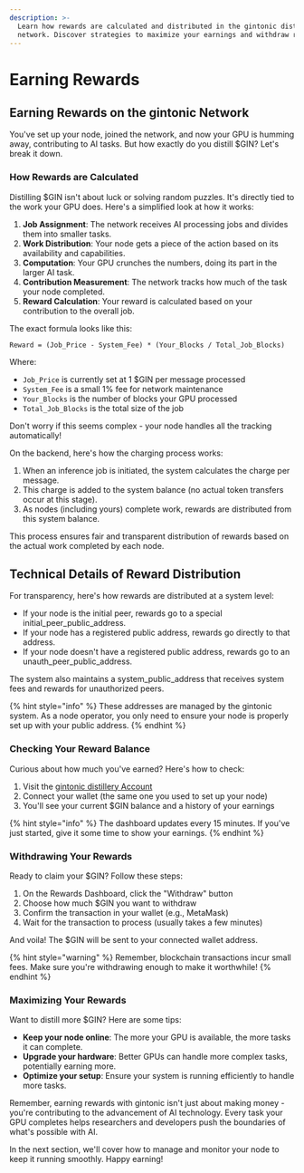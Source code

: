 ```yaml
---
description: >-
  Learn how rewards are calculated and distributed in the gintonic distillery
  network. Discover strategies to maximize your earnings and withdraw rewards.
---
```


# Earning Rewards

## Earning Rewards on the gintonic Network

You've set up your node, joined the network, and now your GPU is humming away, contributing to AI tasks. But how exactly do you distill $GIN? Let's break it down.

### How Rewards are Calculated

Distilling $GIN isn't about luck or solving random puzzles. It's directly tied to the work your GPU does. Here's a simplified look at how it works:

1. **Job Assignment**: The network receives AI processing jobs and divides them into smaller tasks.
2. **Work Distribution**: Your node gets a piece of the action based on its availability and capabilities.
3. **Computation**: Your GPU crunches the numbers, doing its part in the larger AI task.
4. **Contribution Measurement**: The network tracks how much of the task your node completed.
5. **Reward Calculation**: Your reward is calculated based on your contribution to the overall job.

The exact formula looks like this:

```
Reward = (Job_Price - System_Fee) * (Your_Blocks / Total_Job_Blocks)
```

Where:

* `Job_Price` is currently set at 1 $GIN per message processed
* `System_Fee` is a small 1% fee for network maintenance
* `Your_Blocks` is the number of blocks your GPU processed
* `Total_Job_Blocks` is the total size of the job

Don't worry if this seems complex - your node handles all the tracking automatically!

On the backend, here's how the charging process works:

1. When an inference job is initiated, the system calculates the charge per message.
2. This charge is added to the system balance (no actual token transfers occur at this stage).
3. As nodes (including yours) complete work, rewards are distributed from this system balance.

This process ensures fair and transparent distribution of rewards based on the actual work completed by each node.

## Technical Details of Reward Distribution

For transparency, here's how rewards are distributed at a system level:

* If your node is the initial peer, rewards go to a special initial\_peer\_public\_address.
* If your node has a registered public address, rewards go directly to that address.
* If your node doesn't have a registered public address, rewards go to an unauth\_peer\_public\_address.

The system also maintains a system\_public\_address that receives system fees and rewards for unauthorized peers.

{% hint style="info" %}
These addresses are managed by the gintonic system. As a node operator, you only need to ensure your node is properly set up with your public address.
{% endhint %}

### Checking Your Reward Balance

Curious about how much you've earned? Here's how to check:

1. Visit the [gintonic distillery Account](https://console.gintonic.ai/distillery)
2. Connect your wallet (the same one you used to set up your node)
3. You'll see your current $GIN balance and a history of your earnings

{% hint style="info" %}
The dashboard updates every 15 minutes. If you've just started, give it some time to show your earnings.
{% endhint %}

### Withdrawing Your Rewards

Ready to claim your $GIN? Follow these steps:

1. On the Rewards Dashboard, click the "Withdraw" button
2. Choose how much $GIN you want to withdraw
3. Confirm the transaction in your wallet (e.g., MetaMask)
4. Wait for the transaction to process (usually takes a few minutes)

And voila! The $GIN will be sent to your connected wallet address.

{% hint style="warning" %}
Remember, blockchain transactions incur small fees. Make sure you're withdrawing enough to make it worthwhile!
{% endhint %}

### Maximizing Your Rewards

Want to distill more $GIN? Here are some tips:

* **Keep your node online**: The more your GPU is available, the more tasks it can complete.
* **Upgrade your hardware**: Better GPUs can handle more complex tasks, potentially earning more.
* **Optimize your setup**: Ensure your system is running efficiently to handle more tasks.

Remember, earning rewards with gintonic isn't just about making money - you're contributing to the advancement of AI technology. Every task your GPU completes helps researchers and developers push the boundaries of what's possible with AI.

In the next section, we'll cover how to manage and monitor your node to keep it running smoothly. Happy earning!
